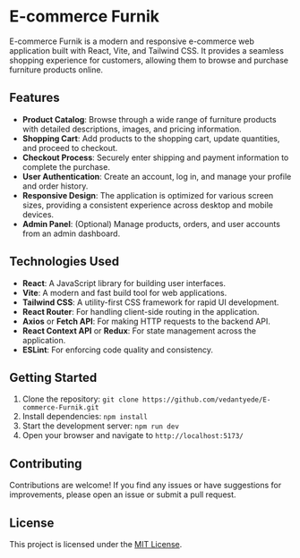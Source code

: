 # E-commerce Furnik

E-commerce Furnik is a modern and responsive e-commerce web application built with React, Vite, and Tailwind CSS. It provides a seamless shopping experience for customers, allowing them to browse and purchase furniture products online.

## Features

- **Product Catalog**: Browse through a wide range of furniture products with detailed descriptions, images, and pricing information.
- **Shopping Cart**: Add products to the shopping cart, update quantities, and proceed to checkout.
- **Checkout Process**: Securely enter shipping and payment information to complete the purchase.
- **User Authentication**: Create an account, log in, and manage your profile and order history.
- **Responsive Design**: The application is optimized for various screen sizes, providing a consistent experience across desktop and mobile devices.
- **Admin Panel**: (Optional) Manage products, orders, and user accounts from an admin dashboard.

## Technologies Used

- **React**: A JavaScript library for building user interfaces.
- **Vite**: A modern and fast build tool for web applications.
- **Tailwind CSS**: A utility-first CSS framework for rapid UI development.
- **React Router**: For handling client-side routing in the application.
- **Axios** or **Fetch API**: For making HTTP requests to the backend API.
- **React Context API** or **Redux**: For state management across the application.
- **ESLint**: For enforcing code quality and consistency.

## Getting Started

1. Clone the repository: `git clone https://github.com/vedantyede/E-commerce-Furnik.git`
2. Install dependencies: `npm install`
3. Start the development server: `npm run dev`
4. Open your browser and navigate to `http://localhost:5173/`

## Contributing

Contributions are welcome! If you find any issues or have suggestions for improvements, please open an issue or submit a pull request.

## License

This project is licensed under the [MIT License](LICENSE).
